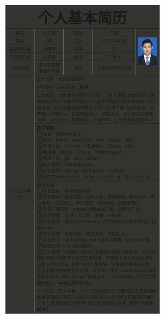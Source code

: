 <html>
<head>
    <meta charset="UTF-8">
    <title>个人简历</title>
</head>
<body>
    <table style="width:100%" border="1" cellpadding="0" cellspacing="3" align="center" bgcolor="#33333">
    <tr align="center" >
    <td align="center" colspan="5">
    <font size="13"><b>个人基本简历</b></font>
    </td>
    </tr>
    <tr align="center">
    <td width="150">姓名</td>
    <td width="200">于文昊</td>
    <td width="150">国籍</td>
    <td width="200">中国</td>
    <td width="200" rowspan="5"><img src="./yuwenhao.png"></td>
    </tr>
    <tr align="center">
    <td width="225">性别</td>
    <td width="225">男</td>
    <td width="225">生日</td>
    <td width="225">1992.04.04</td>
    </tr>
    <tr align="center">
    <td>目前所在地</td>
    <td>沈阳市</td>
    <td>民族</td>
    <td>汉</td>
    </tr>
    <tr align="center">
    <td>户口所在地</td>
    <td>山东省</td>
    <td>身高</td>
    <td>178cm</td>
    </tr>
    <tr align="center">
    <td>毕业学院</td>
    <td>吉林工程技术师范学院</td>
    <td>专业</td>
    <td>计算机科学与技术</td>
    </tr>
    <tr align="center">
      <td rowspan ="9" align="middle">个人工作经历</td>
      <td colspan="4" align="left">公司名称：北京瑞森教育</td>
    </tr>
    <tr>
      <td colspan="4">担任职务：java开发工程师</td>
    </tr>
    <tr>
      <td colspan="4">公司概况：瑞森教育创建于2006年，是专注职业教育信息化整体解决方案与生命周期服务的生态型互联网公司并参股成立潍坊滨海公共实训基地技术服务有限公司,旗下项目有精品课、校本端、顶岗实习、智慧校园建设、顶岗实习、先后与北京交通大学、山东石化、青海潍坊、长春汽车、辽宁金融学院合作</td>
    </tr>
    <tr>
      <td colspan="4"><strong>技术掌握</strong> <br/>
                      ①语言：掌握java语言 <br/>
                      ②前端：html5、javaScript、css、jQuery、Ajax <br/>
                      ③开发工具：VsCode、HBuilder、Eclipse、idea <br/>
                      ④数据库：Mysql、Oracle、了解mongodb <br/>
                      ⑤管理工具：git、svn、maven <br/>
                      ⑥前台框架：熟练掌握vue.js <br/>
                      ⑦后台框架：Spring、SpringMvc、myBatis <br/>
                      ⑧组件库:element-ui、iview-ui、mint-ui、MUI、uni-ui
        </td>
    </tr>
    <tr>
      <td colspan="4"><strong>项目经历</strong><br/>
                      ①项目名称：教务管理系统<br/>
                      ②项目模块：基本信息、培养方案、选课管理、教学安排、考试事务、认证考试、学生成绩、校外考试、权限管理；<br/>
                      ③项目工程搭建：maven创建base工程、创建jw工程；<br/>
                      ④项目层面：api层、rpc层、uri层、web层；<br/>
                      ⑤项目启动：首先启动zookeeper,然后编写rpc和uri的接口,启动dubbo；<br/>
                      ⑥模块任务：培养方案、学生成绩、书籍管理；<br/>
                      ⑦项目技术：spring框架、springMVC框架、MyBatis框架；<br/>
                      ⑧前端技术: Vue.js前端框架；<br/>
                      ⑨工作细节：在岗期间接手辽宁金融学院的项目开发，工作期间和金融学院负责人进行开发沟通，了解整个教务系统的操作流程与业务逻辑，负责 培养方案模块、学生成绩模块的开发，辽宁金融学院由我负责部署，在部署上传到TeamViewer之前由我负责测试，确认无bug后由我通过上TeamViewer上传至学院服务器上，再与金融学院确认</td>
    </tr>
    <tr>
      <td colspan="5">个人总结：为人稳重、大方,认真对待工作,开朗自信,有优良的团队精神,强烈的责任心,良好的沟通能力, 学习能力较强,有较强的上进心,积极适应工作环境, 能处理同事间的关系, 能够与同事共同进步</td>
    </tr>
  </table>
</body>
</html>

